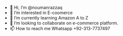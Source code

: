 - 👋 Hi, I’m @noumanrazzaq
- 👀 I’m interested in E-coomerce
- 🌱 I’m currently learning Amazon A to Z
- 💞️ I’m looking to collaborate on e-commerce platform.
- 📫 How to reach me Whatsapp +92-313-7737497

<!---
noumanrazzaq/noumanrazzaq is a ✨ special ✨ repository because its `README.md` (this file) appears on your GitHub profile.
You can click the Preview link to take a look at your changes.
--->
